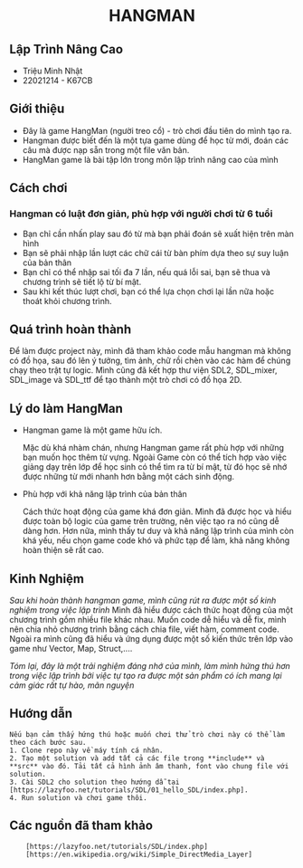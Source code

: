 # <center>HANGMAN</center>
## Lập Trình Nâng Cao
* Triệu Minh Nhật
* 22021214 - K67CB
## Giới thiệu
- Đây là game HangMan (người treo cổ) - trò chơi đầu tiên do mình tạo ra.
- Hangman được biết đến là một tựa game dùng để học từ mới, đoán các câu mà được nạp sẵn trong một file văn bản.
- HangMan game là bài tập lớn trong môn lập trình nâng cao của mình
## Cách chơi
### Hangman có luật đơn giản, phù hợp với người chơi từ 6 tuổi
* Bạn chỉ cần nhấn play sau đó từ mà bạn phải đoán sẽ xuất hiện trên màn hình
* Bạn sẽ phải nhập lần lượt các chữ cái từ bàn phím dựa theo sự suy luận của bản thân
* Bạn chỉ có thể nhập sai tối đa 7 lần, nếu quá lỗi sai, bạn sẽ thua và chương trình sẽ tiết lộ từ bí mật.
* Sau khi kết thúc lượt chơi, bạn có thể lựa chọn chơi lại lần nữa hoặc thoát khỏi chương trình.
## Quá trình hoàn thành
Để làm được project này, mình đã tham khảo code mẫu hangman mà không có đồ họa, sau đó lên ý tưởng, tìm ảnh, chữ rồi chèn vào các hàm để chúng chạy theo trật tự logic. Mình cũng đã kết hợp thư viện SDL2, SDL_mixer, SDL_image và SDL_ttf để tạo thành một trò chơi có đồ họa 2D.
## Lý do làm HangMan
* Hangman game là một game hữu ích.

	Mặc dù khá nhàm chán, nhưng Hangman game rất phù hợp với những bạn muốn học thêm từ vựng. Ngoài Game còn có thể tích hợp vào việc giảng dạy trên lớp để học sinh có thể tìm ra từ bí mật, từ đó học sẽ nhớ được những từ mới nhanh hơn bằng một cách sinh động.
* Phù hợp với khả năng lập trình của bản thân	

	Cách thức hoạt động của game khá đơn giản. Mình đã được học và hiểu được toàn bộ logic của game trên trường, nên việc tạo ra nó cũng dễ dàng hơn. Hơn nữa, mình thấy tư duy và khả năng lập trình của mình còn khá yếu, nếu chọn game code khó và phức tạp để làm, khả năng không hoàn thiện sẽ rất cao.
## Kinh Nghiệm
*Sau khi hoàn thành hangman game, mình cũng rút ra được một số kinh nghiệm trong việc lập trình*
	Mình đã hiểu được cách thức hoạt động của một chương trình gồm nhiều file khác nhau. Muốn code dễ hiểu và dễ fix, mình nên chia nhỏ chương trình bằng cách chia file, viết hàm, comment code. Ngoài ra mình cũng đã hiểu và ứng dụng được một số kiến thức trên lớp vào game như Vector, Map, Struct,....

*Tóm lại, đây là một trải nghiệm đáng nhớ của mình, làm mình hứng thú hơn trong việc lập trình bởi việc tự tạo ra được một sản phẩm có ích mang lại cảm giác rất tự hào, mãn nguyện*
## Hướng dẫn
	Nếu bạn cảm thấy hứng thú hoặc muốn chơi thử trò chơi này có thể làm theo cách bước sau.
	1. Clone repo này về máy tính cá nhân.
	2. Tạo một solution và add tất cả các file trong **include** và **src** vào đó. Tải tất cả hình ảnh âm thanh, font vào chung file với solution.
	3. Cài SDL2 cho solution theo hướng dẫ tại [https://lazyfoo.net/tutorials/SDL/01_hello_SDL/index.php].
	4. Run solution và chơi game thôi.
## Các nguồn đã tham khảo
		[https://lazyfoo.net/tutorials/SDL/index.php]
		[https://en.wikipedia.org/wiki/Simple_DirectMedia_Layer]

